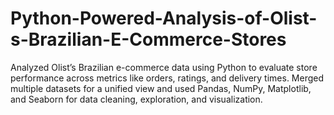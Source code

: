 # Python-Powered-Analysis-of-Olist-s-Brazilian-E-Commerce-Stores
Analyzed Olist’s Brazilian e-commerce data using Python to evaluate store performance across metrics like orders, ratings, and delivery times. Merged multiple datasets for a unified view and used Pandas, NumPy, Matplotlib, and Seaborn for data cleaning, exploration, and visualization.
